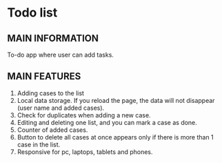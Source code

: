 # Todo list
MAIN INFORMATION
--------------------------------------------------------------
To-do app where user can add tasks.

MAIN FEATURES
--------------------------------------------------------------
1. Adding cases to the list
2. Local data storage. If you reload the page, the data will not disappear (user name and added cases).
3. Check for duplicates when adding a new case.
4. Editing and deleting one list, and you can mark a case as done.
5. Counter of added cases.
6. Button to delete all cases at once appears only if there is more than 1 case in the list.
7. Responsive for pc, laptops, tablets and phones.
